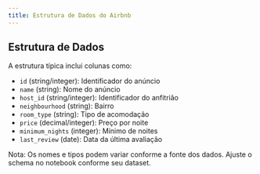```yaml
---
title: Estrutura de Dados do Airbnb
---
```


## Estrutura de Dados

A estrutura típica inclui colunas como:

- `id` (string/integer): Identificador do anúncio
- `name` (string): Nome do anúncio
- `host_id` (string/integer): Identificador do anfitrião
- `neighbourhood` (string): Bairro
- `room_type` (string): Tipo de acomodação
- `price` (decimal/integer): Preço por noite
- `minimum_nights` (integer): Mínimo de noites
- `last_review` (date): Data da última avaliação

Nota: Os nomes e tipos podem variar conforme a fonte dos dados. Ajuste o schema no notebook conforme seu dataset.


